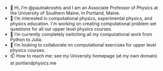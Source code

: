 - 👋 Hi, I’m @paulnakroshis and I am an Associate Professor of Physics at the University of Southern Maine, in Portland, Maine. 
- 👀 I’m interested in computational physics, experimental physics, and physics education. I'm working on creating computational problem set questions for all our upper level physics courses. 
- 🌱 I’m currently completely switching all my computational work from Python to Julia.
- 💞️ I’m looking to collaborate on computational exercises for upper level physics courses.
- 📫 How to reach me: see my University homepage (at my own domain) at portlandphysics.me

<!---
paulnakroshis/paulnakroshis is a ✨ special ✨ repository because its `README.md` (this file) appears on your GitHub profile.
You can click the Preview link to take a look at your changes.
--->
